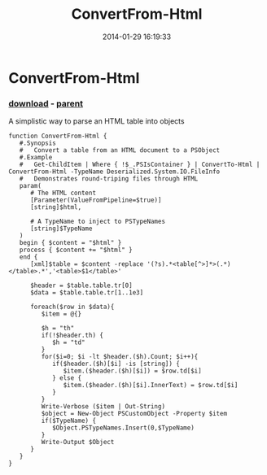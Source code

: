 ﻿---
pid:            4850
poster:         Joel Bennett
title:          ConvertFrom-Html
date:           2014-01-29 16:19:33
format:         posh
parent:         4849
parent:         4849

---

# ConvertFrom-Html

### [download](4850.ps1) - [parent](4849.md)

A simplistic way to parse an HTML table into objects

```posh
function ConvertFrom-Html {
   #.Synopsis
   #   Convert a table from an HTML document to a PSObject
   #.Example
   #   Get-ChildItem | Where { !$_.PSIsContainer } | ConvertTo-Html | ConvertFrom-Html -TypeName Deserialized.System.IO.FileInfo
   #   Demonstrates round-triping files through HTML
   param(
      # The HTML content
      [Parameter(ValueFromPipeline=$true)]
      [string]$html,

      # A TypeName to inject to PSTypeNames 
      [string]$TypeName
   )
   begin { $content = "$html" }
   process { $content += "$html" }
   end {
      [xml]$table = $content -replace '(?s).*<table[^>]*>(.*)</table>.*','<table>$1</table>'

      $header = $table.table.tr[0]  
      $data = $table.table.tr[1..1e3]

      foreach($row in $data){ 
         $item = @{}

         $h = "th"
         if(!$header.th) {
            $h = "td"
         }
         for($i=0; $i -lt $header.($h).Count; $i++){
            if($header.($h)[$i] -is [string]) {
               $item.($header.($h)[$i]) = $row.td[$i]
            } else {
               $item.($header.($h)[$i].InnerText) = $row.td[$i]
            }
         }
         Write-Verbose ($item | Out-String)
         $object = New-Object PSCustomObject -Property $item 
         if($TypeName) {
            $Object.PSTypeNames.Insert(0,$TypeName)
         }
         Write-Output $Object
      }
   }
}
```
